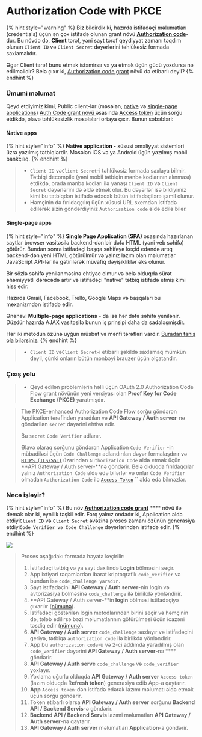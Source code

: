 # Authorization Code with PKCE

{% hint style="warning" %}
Biz bildirdik ki, hazırda istifadəçi məlumatları (credentials) üçün ən çox istifadə olunan grant növü [**Authorization code**](./)-dur. Bu növdə də, **Client** tərəf, yəni sayt tərəf qeydiyyat zamanı təqdim olunan `Client ID` və `Client Secret` dəyərlərini təhlükəsiz formada saxlamalıdır.

Əgər Client tərəf bunu etmək istəmirsə və ya etmək üçün gücü yoxdursa nə edilməlidir? Belə çıxır ki, [Authorization code grant](./) növü də etibarlı deyil?
{% endhint %}

### Ümumi məlumat

Qeyd etdiyimiz kimi, Public client-lər (məsələn, [native](authorization-code-with-pkce.md#native-apps) və [single-page applications](authorization-code-with-pkce.md#single-page-apps)) [Auth Code grant növü ](./)əsasında [Access token](../../oauth/access-refresh-token.md#access-token-n-dir) üçün sorğu etdikdə, əlavə təhlükəsizlik məsələləri ortaya çıxır. Bunun səbəbləri:

#### **Native apps**

{% hint style="info" %}
**Native application -** xüsusi əməliyyat sistemləri üzrə yazılmış tətbiqlərdir. Məsələn iOS və ya Android üçün yazılmış mobil bankçılıq.
{% endhint %}

> * `Client ID` və`Client Secret`-i təhlükəsiz formada saxlaya bilmir. Tətbiqi decompile (yəni mobil tətbiqin mənbə kodlarının alınması) etdikdə, orada mənbə kodları ilə yanaşı `Client ID` və `Client Secret` dəyərlərini də əldə etmək olur. Bu dəyərlər isə bildiyimiz kimi bu tətbiqdən istifadə edəcək bütün istifadəçilərə şamil olunur.&#x20;
> * Həmçinin də fırıldaqçılıq üçün xüsusi URL sxemdən istifadə edilərək sizin göndərdiyiniz `Authorisation code` əldə edilə bilər.

#### **Single-page apps**

{% hint style="info" %}
**Single Page Application (SPA)** əsasında hazırlanan saytlar browser vasitəsilə backend-dən bir dəfə HTML (yəni veb səhifə) götürür. Bundan sonra istifadəçi başqa səhifəyə keçid edəndə artıq backend-dən yeni HTML götürülmür və yalnız lazım olan məlumatlar JavaScript API-lər ilə gətirilərək müvafiq dəyişikliklər əks olunur.&#x20;

Bir sözlə səhifə yenilənməsinə ehtiyac olmur və belə olduqda sürət əhəmiyyətli dərəcədə artır və istifadəçi "native" tətbiq istifadə etmiş kimi hiss edir.

Hazırda Gmail, Facebook, Trello, Google Maps və başqaları bu mexanizmdən istifadə edir.

Ənənəvi **Multiple-page applications** - da isə hər dəfə səhifə yenilənir. Düzdür hazırda AJAX vasitəsilə bunun iş prinsipi daha da sadələşmişdir.

Hər iki metodun özünə uyğun müsbət və mənfi tərəfləri vardır. [Buradan tanış ola bilərsiniz.](https://medium.com/@NeotericEU/single-page-application-vs-multiple-page-application-2591588efe58)
{% endhint %}

> * `Client ID` və`Client Secret`-i etibarlı şəkildə saxlamaq mümkün deyil, çünki onların bütün mənbəyi brauzer üçün əlçatandır.

### Çıxış yolu

> * Qeyd edilən problemlərin həlli üçün OAuth 2.0 Authorization Code Flow grant növünün yeni versiyası olan **Proof Key for Code Exchange (PKCE)** yaratmışdır.



> The PKCE-enhanced Authorization Code Flow sorğu göndərən Application tərəfindən yaradılan və **API Gateway / Auth server**-nə göndərilən `secret` dəyərini ehtiva edir.&#x20;
>
> Bu `secret`  `Code Verifier` adlanır.&#x20;
>
> Əlavə olaraq sorğunu göndərən Application `Code Verifier` -in mübadiləsi üçün `Code Challenge` adlandırılan dəyər formalaşdırır və [`HTTPS (TLS/SSL)`](../../avtorizasiya-noevl-ri/basic-auth.md#https) üzərindən `Authorization Code` əldə etmək üçün **API Gateway / Auth server-**nə göndərir. Belə olduqda fırıldaqçılar yalnız `Authorization Code` əldə edə bilərlər və onlar `Code Verifier` olmadan `Authorization Code` ilə [`Access Token`](../../oauth/access-refresh-token.md) `` əldə edə bilməzlər.

### Necə işləyir?

{% hint style="info" %}
Bu növ [**Authorization code grant**](./) **** növü ilə demək olar ki, eynilik təşkil edir. Fərq yalnız ondadır ki, Application əldə etdiyi`Client ID` və `Client Secret` əvəzinə proses zamanı özünün generasiya etdiyi`Code Verifier və Code Challenge` dəyərlərindən istifadə edir.
{% endhint %}

![](../../.gitbook/assets/auth\_pcka-2.png)

> Proses aşağıdakı formada həyata keçirilir:
>
> 1. İstifadəçi tətbiq və ya sayt daxilində **Login** bölməsini seçir.
> 2. App ixtiyari rəqəmlərdən ibarət kriptoqrafik `code_verifier` və bundan isə `code_challenge yaradır.`
> 3. Sayt istifadəçini **API Gateway / Auth server**-nin login və avtorizasiya bölməsinə `code_challenge` ilə birlikdə yönləndirir.
> 4. **API Gateway / Auth server-**in **login** bölməsi istifadəçiyə çıxarılır ([nümunə](./#pop-up)).
> 5. İstifadəçi göstərilən login metodlarından birini seçir və həmçinin də, tələb edilirsə bəzi məlumatlarının götürülməsi üçün icazəni təsdiq edir ([nümunə](./#icaz)).
> 6. **API Gateway / Auth server** `code_challenge` saxlayır və istifadəçini geriyə, tətbiqə `authorization code` ilə birlikdə yönləndirir.
> 7. App bu `authorization code`-u və 2-ci addımda yaradılmış olan `code_verifier` dəyərini **API Gateway / Auth server**-nə **** göndərir.
> 8. **API Gateway / Auth serve** `code_challenge` və `code_verifier` yoxlayır.
> 9. Yoxlama uğurlu olduqda **API Gateway / Auth server** `Access token` (lazım olduqda R**efresh token**) generasiya edib App-a qaytarır.
> 10. **App** `Access token`-dən istifadə edərək lazımı məlumatı əldə etmək üçün sorğu göndərir.
> 11. Token etibarlı olarsa **API Gateway / Auth server** sorğunu **Backend API / Backend Servis**-ə göndərir.
> 12. **Backend API / Backend Servis** lazımi məlumatları **API Gateway / Auth server**-nə qaytarır.
> 13. **API Gateway / Auth server** məlumatları **Application**-a göndərir.
